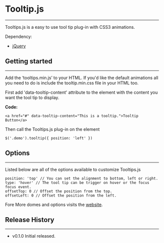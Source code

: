 # Tooltip.js
---

Tooltips.js is a easy to use tool tip plug-in with CSS3 animations.

Dependency:
  - [jQuery](http://qjuery.com)

## Getting started
---

Add the ‘tooltips.min.js’ to your HTML. If you'd like the default animations all you need to do is include the tooltip.min.css file in your HTML too.

First add 'data-tooltip-content' attribute to the element with the content you want the tool tip to display.

**Code:**

```
<a href="#" data-tooltip-content="This is a tooltip.">Tooltip Button</a>
```

Then call the Tooltips.js plug-in on the element

```
$('.demo').tooltip({ position: 'left' })
````

## Options
---

Listed below are all of the options available to customize Tooltips.js

```
position: 'top' // You can set the alignment to bottom, left or right.
type: 'hover' // The tool tip can be trigger on hover or the focus focus event.
offsetTop: 0 // Offset the position from the top.
offsetLeft: 0 // Offset the position from the left.
```

Fore More domes and options visits the [website](http://forge.synthmedia.co.uk/tooltips).

## Release History
---

* v0.1.0 Initial released.
